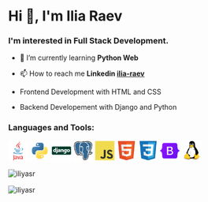 <h1 left="center">Hi 👋, I'm Ilia Raev</h1>
<h3 left="center">I'm interested in Full Stack Development.</h3>

- 🌱 I’m currently learning **Python Web**

- 📫 How to reach me **Linkedin [ilia-raev](https://www.linkedin.com/in/ilia-raev-584295274/)**

- Frontend Development with HTML and CSS

- Backend Developement with Django and Python
  
<p align="left">
</p>

<h3 align="left">Languages and Tools:</h3>
<p align="left"> 
  <img src="https://github.com/devicons/devicon/blob/v2.14.0/icons/java/java-original-wordmark.svg" alt="python" width="40" height="40"/> 
  <img src="https://github.com/devicons/devicon/blob/v2.14.0/icons/python/python-original.svg" alt="python" width="40" height="40"/> 
  <img src="https://github.com/devicons/devicon/blob/v2.14.0/icons/django/django-original.svg" alt="django" width="40" height="40"/> 
  <img src="https://github.com/devicons/devicon/blob/v2.14.0/icons/postgresql/postgresql-original.svg" alt="postgresql" width="40" height="40"/> 
  <img src="https://github.com/devicons/devicon/blob/v2.14.0/icons/javascript/javascript-original.svg" alt="javascript" width="40" height="40"/> 
  <img src="https://github.com/devicons/devicon/blob/v2.14.0/icons/html5/html5-original.svg" alt="html" width="40" height="40"/> 
  <img src="https://github.com/devicons/devicon/blob/v2.14.0/icons/css3/css3-original.svg" alt="css" width="40" height="40"/> 
  <img src="https://github.com/devicons/devicon/blob/v2.14.0/icons/bootstrap/bootstrap-original.svg" alt="bootstrap" width="40" height="40"/> 
  <img src="https://github.com/devicons/devicon/blob/v2.14.0/icons/linux/linux-original.svg" alt="linux" width="40" height="40"/> 
  
</p>

<p><img align="center" src="https://github-readme-stats.vercel.app/api/top-langs?username=iliyasr&show_icons=true&locale=en&layout=compact" alt="iliyasr" /></p>

<p><img align="center" src="https://github-readme-streak-stats.herokuapp.com/?user=iliyasr&" alt="iliyasr" /></p>
